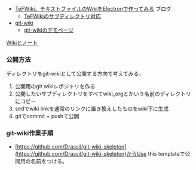 - [TeFWiki、テキストファイルのWikiをElectronで作ってみる](https://karino2.github.io/2021/04/10/TeFWiki.html) ブログ
  - [TeFWikiのサブディレクトリ対応](https://karino2.github.io/2021/09/26/TeFWiki_subdir_support.html)
- [git-wiki](https://github.com/Drassil/git-wiki)
  - [git-wikiのデモページ](http://www.drassil.org/git-wiki/main_page) 

[Wikiとノート](Wikiとノート.md)

### 公開方法

ディレクトリをgit-wikiとして公開する方向で考えてみる。

1. 公開用のgit wikiレポジトリを作る
2. 公開したいサブディレクトリをすべてwiki_orgとかいう名前のディレクトリにコピー
3. sedでwiki linkを通常のリンクに置き換えしたものをwiki下に生成
4. gitでcommit + pushで公開


### git-wiki作業手順

- [https://github.com/Drassil/git-wiki-skeleton](https://github.com/Drassil/git-wiki-skeleton)からUse this templateで公開用の名前をつける。